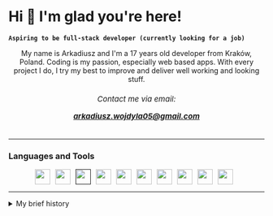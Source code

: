 # Hi 👋 I'm glad you're here!
**`Aspiring to be full-stack developer (currently looking for a job)`**

<p style="text-align: center">My name is Arkadiusz and I'm a 17 years old developer from Kraków, Poland. Coding is my passion, especially web based apps. With every project I do, I try my best to improve and deliver well working and looking stuff. </p>

<h6 style="text-align: center; font-size: 15px;">Contact me via email: 

**arkadiusz.wojdyla05@gmail.com**

</h6>

---
### Languages and Tools

<div style="display: flex; justify-content: center">
<a href="https://react.dev/">
<img style="width: 30px; padding-right: 10px;" src="https://cdn.jsdelivr.net/gh/devicons/devicon/icons/react/react-original-wordmark.svg" />
</a>



<a href="https://www.typescriptlang.org/">
<img style="width: 30px; padding-right: 10px;" src="https://cdn.jsdelivr.net/gh/devicons/devicon/icons/typescript/typescript-plain.svg" />
</a>



<a href="">
<img style="width: 30px; padding-right: 10px;" src="https://cdn.jsdelivr.net/gh/devicons/devicon/icons/javascript/javascript-plain.svg" />

</a>


<a href="https://mui.com/">
<img style="width: 30px; padding-right: 10px;" src="https://cdn.jsdelivr.net/gh/devicons/devicon/icons/materialui/materialui-plain.svg" />
</a>



<a href="https://www.java.com/">
<img style="width: 30px; padding-right: 10px;" src="https://cdn.jsdelivr.net/gh/devicons/devicon/icons/java/java-original-wordmark.svg" />
</a>



<a href="https://developer.android.com/studio">
<img style="width: 30px; padding-right: 10px;" src="https://cdn.jsdelivr.net/gh/devicons/devicon/icons/androidstudio/androidstudio-original.svg" />
</a>



<a href="https://nodejs.org/en">
<img style="width: 30px; padding-right: 10px;" src="https://cdn.jsdelivr.net/gh/devicons/devicon/icons/nodejs/nodejs-plain.svg" />
</a>




<a href="https://www.mongodb.com/">
<img style="width: 30px; padding-right: 10px;" src="https://cdn.jsdelivr.net/gh/devicons/devicon/icons/mongodb/mongodb-plain-wordmark.svg" />
</a>




<a href="https://git-scm.com/">
<img style="width: 30px; padding-right: 10px;" src="https://cdn.jsdelivr.net/gh/devicons/devicon/icons/git/git-plain.svg" />
</a>
<a href="https://threejs.org/">
<img  style="width: 30px; padding-right: 10px;" src="https://cdn.jsdelivr.net/gh/devicons/devicon/icons/threejs/threejs-original-wordmark.svg" />
</a>



</div>

___

<details>
  <summary>My brief history</summary>

  I started programming when I was 14 years old, when I joined my high school [Technikum Łączności nr 14 in Kraków](https://tl.krakow.pl). During my C++ class, I discovered that I really like coding and started digging into the topic. I tried a lot of different languages and technologies (e.g. C#, Python with Flask, Xcode with Swift, Spring Boot and many other), but my favourites are undeniably React, TypeScript and Node.js. I look forward to gaining more experience as a developer and I am eager to learn new languages, frameworks, libraries etc.
</details>
